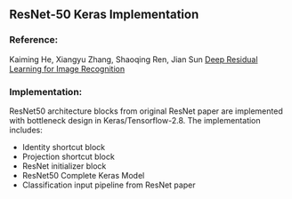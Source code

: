 ## ResNet-50 Keras Implementation

### Reference: 
Kaiming He, Xiangyu Zhang, Shaoqing Ren, Jian Sun
[Deep Residual Learning for Image Recognition](https://arxiv.org/abs/1512.03385)

### Implementation:
 
 ResNet50 architecture blocks from original ResNet paper are implemented with bottleneck design in Keras/Tensorflow-2.8. The implementation includes:

* Identity shortcut block
* Projection shortcut block
* ResNet initializer block
* ResNet50 Complete Keras Model
* Classification input pipeline from ResNet paper